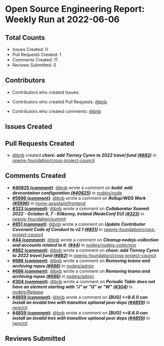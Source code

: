 # Open Source Engineering Report: Weekly Run at 2022-06-06

## Total Counts

* Issues Created: 0
* Pull Requests Created: 1
* Comments Created: 11
* Reviews Submitted: 0

## Contributors

* Contributors who created Issues: 

* Contributors who created Pull Requests: [@bnb](https://github.com/bnb)

* Contributors who created comments: [@bnb](https://github.com/bnb)

## Issues Created



## Pull Requests Created

* [@bnb](https://github.com/bnb) created _**chore: add Tierney Cyren to 2022 travel fund ([#882](https://github.com/openjs-foundation/cross-project-council/pull/882))**_ in [openjs-foundation/cross-project-council](https://github.com/openjs-foundation/cross-project-council)

## Comments Created

* **[#40825 (comment)](https://github.com/nodejs/node/pull/40825#issuecomment-1138023255)**: [@bnb](https://github.com/bnb) wrote a comment on _**build: add devcontainer configuration ([#40825](https://github.com/nodejs/node/pull/40825))**_ in [nodejs/node](https://github.com/nodejs/node)
* **[#5996 (comment)](https://github.com/home-assistant/frontend/issues/5996#issuecomment-1132331427)**: [@bnb](https://github.com/bnb) wrote a comment on _**Rollup/WDS Work ([#5996](https://github.com/home-assistant/frontend/issues/5996))**_ in [home-assistant/frontend](https://github.com/home-assistant/frontend)
* **[#323 (comment)](https://github.com/openjs-foundation/summit/issues/323#issuecomment-1130622760)**: [@bnb](https://github.com/bnb) wrote a comment on _**Collaborator Summit 2022 - October 6, 7 - Kilkenny, Ireland (NodeConf EU) ([#323](https://github.com/openjs-foundation/summit/issues/323))**_ in [openjs-foundation/summit](https://github.com/openjs-foundation/summit)
* **[#851 (comment)](https://github.com/openjs-foundation/cross-project-council/pull/851#issuecomment-1130400344)**: [@bnb](https://github.com/bnb) wrote a comment on _**Update Contributor Covenant Code of Conduct to v2.1 ([#851](https://github.com/openjs-foundation/cross-project-council/pull/851))**_ in [openjs-foundation/cross-project-council](https://github.com/openjs-foundation/cross-project-council)
* **[#44 (comment)](https://github.com/nodejs/nodejs-collection/issues/44#issuecomment-1129005012)**: [@bnb](https://github.com/bnb) wrote a comment on _**Cleanup nodejs-collection and accounts related to it. ([#44](https://github.com/nodejs/nodejs-collection/issues/44))**_ in [nodejs/nodejs-collection](https://github.com/nodejs/nodejs-collection)
* **[#882 (comment)](https://github.com/openjs-foundation/cross-project-council/pull/882#issuecomment-1125720391)**: [@bnb](https://github.com/bnb) wrote a comment on _**chore: add Tierney Cyren to 2022 travel fund ([#882](https://github.com/openjs-foundation/cross-project-council/pull/882))**_ in [openjs-foundation/cross-project-council](https://github.com/openjs-foundation/cross-project-council)
* **[#686 (comment)](https://github.com/nodejs/admin/issues/686#issuecomment-1125697803)**: [@bnb](https://github.com/bnb) wrote a comment on _**Removing teams and archiving repos ([#686](https://github.com/nodejs/admin/issues/686))**_ in [nodejs/admin](https://github.com/nodejs/admin)
* **[#686 (comment)](https://github.com/nodejs/admin/issues/686#issuecomment-1122677550)**: [@bnb](https://github.com/bnb) wrote a comment on _**Removing teams and archiving repos ([#686](https://github.com/nodejs/admin/issues/686))**_ in [nodejs/admin](https://github.com/nodejs/admin)
* **[#304 (comment)](https://github.com/nodejs/Release/issues/304#issuecomment-1120049029)**: [@bnb](https://github.com/bnb) wrote a comment on _**Periodic Table does not have an element starting with "J" or "Q" or "W" ([#304](https://github.com/nodejs/Release/issues/304))**_ in [nodejs/Release](https://github.com/nodejs/Release)
* **[#4859 (comment)](https://github.com/npm/cli/issues/4859#issuecomment-1119871773)**: [@bnb](https://github.com/bnb) wrote a comment on _**[BUG] >=8.6.0 can install an invalid tree with transitive optional peer deps ([#4859](https://github.com/npm/cli/issues/4859))**_ in [npm/cli](https://github.com/npm/cli)
* **[#4859 (comment)](https://github.com/npm/cli/issues/4859#issuecomment-1119868624)**: [@bnb](https://github.com/bnb) wrote a comment on _**[BUG] >=8.6.0 can install an invalid tree with transitive optional peer deps ([#4859](https://github.com/npm/cli/issues/4859))**_ in [npm/cli](https://github.com/npm/cli)

## Reviews Submitted

